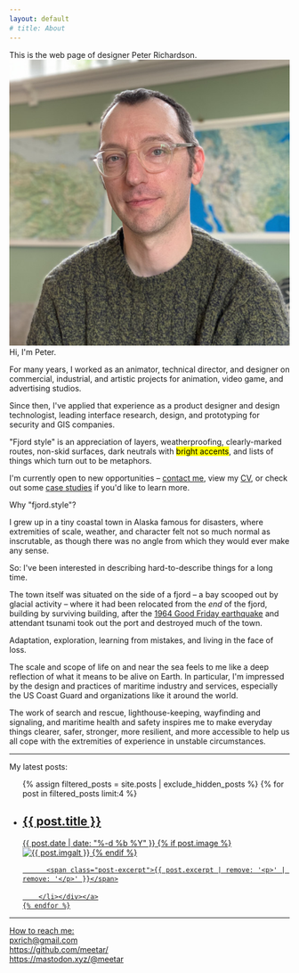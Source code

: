 ```yaml
---
layout: default
# title: About
---
```


<div class="comments intro">This is the web page of designer Peter Richardson.</div>

<img class="headshot" alt="Photo of designer Peter Richardson" src="/assets/headshot.jpg">
Hi, I'm Peter.

For many years, I worked as an animator, technical director, and designer on commercial, industrial, and artistic projects for animation, video game, and advertising studios.

Since then, I've applied that experience as a product designer and design technologist, leading interface research, design, and prototyping for security and GIS companies. 

"Fjord style" is an appreciation of layers, weatherproofing, clearly-marked routes, non-skid surfaces, dark neutrals with <mark>bright accents</mark>, and lists of things which turn out to be metaphors.


I'm currently open to new opportunities – <a href="#reachme">contact me</a>, view my <a href="">CV</a>, or check out some <a href="">case studies</a> if you'd like to learn more.

<div class="comments">Why "fjord.style"?</div>

I grew up in a tiny coastal town in Alaska famous for disasters, where extremities of scale, weather, and character felt not so much normal as inscrutable, as though there was no angle from which they would ever make any sense. 

So: I've been interested in describing hard-to-describe things for a long time.

The town itself was situated on the side of a fjord – a bay scooped out by glacial activity – where it had been relocated from the <em>end</em> of the fjord, building by surviving building, after the <a href="https://en.wikipedia.org/wiki/1964_Alaska_earthquake">1964 Good Friday earthquake</a> and attendant tsunami took out the port and destroyed much of the town.

Adaptation, exploration, learning from mistakes, and living in the face of loss.

The scale and scope of life on and near the sea feels to me like a deep reflection of what it means to be alive on Earth. In particular, I'm impressed by the design and practices of maritime industry and services, especially the US Coast Guard and organizations like it around the world.

The work of search and rescue, lighthouse-keeping, wayfinding and signaling, and maritime health and safety inspires me to make everyday things clearer, safer, stronger, more resilient, and more accessible to help us all cope with the extremities of experience in unstable circumstances.

<hr>

<div class="comments">My latest posts:</div>

  <ul class="post-cards">
    {% assign filtered_posts = site.posts | exclude_hidden_posts %}
    {% for post in filtered_posts limit:4 %}
      <a class="post-link" href="{{ post.url | prepend: site.baseurl }}" aria-label="{{ post.aria-label }}"><div class="border"><li class="post-card">
          <h2>
            {{ post.title }}
          </h2>
          <span class="post-meta">{{ post.date | date: "%-d %b %Y" }}</span>
          {% if post.image %}<span class="post-img">
          <img class="cardheaderimg" src="/assets{{ post.url }}/{{ post.image }}" alt="{{ post.imgalt }}"></span>
          {% endif %}

          <span class="post-excerpt">{{ post.excerpt | remove: '<p>' | remove: '</p>' }}</span>

        </li></div></a>
    {% endfor %}
  </ul>

<hr>


<div class="comments" id="reachme">How to reach me:</div>
<a target="_top" href="mailto:pxrich@gmail.com">pxrich@gmail.com</a><br>
<a href="https://github.com/meetar/">https://github.com/meetar/</a><br>
<a href="https://mastodon.xyz/@meetar">https://mastodon.xyz/@meetar</a><br>

